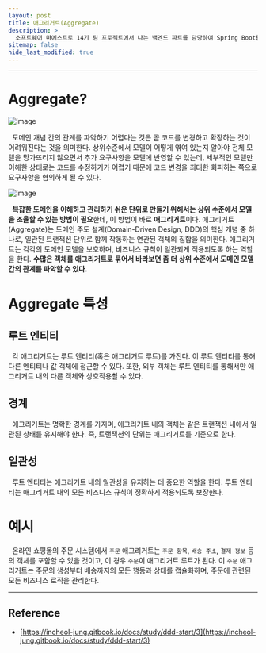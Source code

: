```yaml
---
layout: post
title: 애그리거트(Aggregate)
description: >
  소프트웨어 마에스트로 14기 팀 프로젝트에서 나는 백엔드 파트를 담당하여 Spring Boot를 통한 WAS 개발을 하게 되었다. WAS 서버를 개발하던 도중 도메인을 어떻게 구분하는 것이 좋을 지 고민하다 학습을 위해 게시글을 작성하게 되었다.
sitemap: false
hide_last_modified: true
---
```


---

# Aggregate?

![image](https://user-images.githubusercontent.com/68031450/254475855-854cef1c-ee2a-4c56-a1dc-2876104d4bcf.png)

&nbsp; 도메인 개념 간의 관계를 파악하기 어렵다는 것은 곧 코드를 변경하고 확장하는 것이 어려워진다는 것을 의미한다. 상위수준에서 모델이 어떻게 엮여 있는지 알아야 전체 모델을 망가뜨리지 않으면서 추가 요구사항을 모델에 반영할 수 있는데, 세부적인 모델만 이해한 상태로는 코드를 수정하기가 어렵기 때문에 코드 변경을 최대한 회피하는 쪽으로 요구사항을 협의하게 될 수 있다.<br>

![image](https://user-images.githubusercontent.com/68031450/254475961-de35a3fc-44ad-47f9-b2d2-59b08c122fd6.png)

&nbsp; **복잡한 도메인을 이해하고 관리하기 쉬운 단위로 만들기 위해서는 상위 수준에서 모델을 조율할 수 있는 방법이 필요**한데, 이 방법이 바로 **애그리거트**이다. 애그리거트(Aggregate)는 도메인 주도 설계(Domain-Driven Design, DDD)의 핵심 개념 중 하나로, 일관된 트랜잭션 단위로 함께 작동하는 연관된 객체의 집합을 의미한다. 애그리거트는 각각의 도메인 모델을 보호하며, 비즈니스 규칙이 일관되게 적용되도록 하는 역할을 한다. **수많은 객체를 애그리거트로 묶어서 바라보면 좀 더 상위 수준에서 도메인 모델 간의 관계를 파악할 수 있다.**

# Aggregate 특성

## 루트 엔티티

&nbsp; 각 애그리거트는 루트 엔티티(혹은 애그리거트 루트)를 가진다. 이 루트 엔티티를 통해 다른 엔티티나 값 객체에 접근할 수 있다. 또한, 외부 객체는 루트 엔티티를 통해서만 애그리거트 내의 다른 객체와 상호작용할 수 있다.

## 경계

&nbsp; 애그리거트는 명확한 경계를 가지며, 애그리거트 내의 객체는 같은 트랜잭션 내에서 일관된 상태를 유지해야 한다. 즉, 트랜잭션의 단위는 애그리거트를 기준으로 한다.

## 일관성

&nbsp; 루트 엔티티는 애그리거트 내의 일관성을 유지하는 데 중요한 역할을 한다. 루트 엔티티는 애그리거트 내의 모든 비즈니스 규칙이 정확하게 적용되도록 보장한다.

# 예시

&nbsp; 온라인 쇼핑몰의 주문 시스템에서 `주문` 애그리거트는 `주문 항목`, `배송 주소`, `결제 정보` 등의 객체를 포함할 수 있을 것이고, 이 경우 `주문`이 애그리거트 루트가 된다. 이 `주문` 애그리거트는 주문의 생성부터 배송까지의 모든 행동과 상태를 캡슐화하며, 주문에 관련된 모든 비즈니스 로직을 관리한다.

---

## Reference

- [https://incheol-jung.gitbook.io/docs/study/ddd-start/3](https://incheol-jung.gitbook.io/docs/study/ddd-start/3)